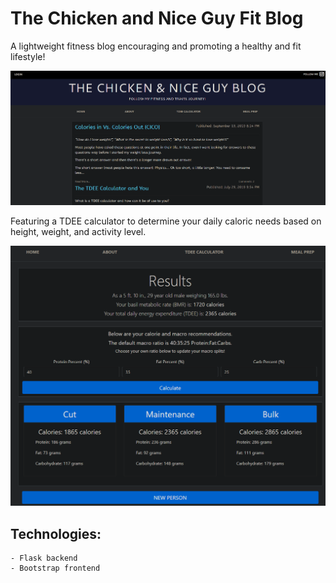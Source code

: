 # The Chicken and Nice Guy Fit Blog
A lightweight fitness blog encouraging and promoting a healthy and fit lifestyle!

![mainpage](imgs/Demo.PNG)

Featuring a TDEE calculator to determine your daily caloric needs based on height, weight, and activity level.

![mainpage](imgs/tdeecalc.PNG)

## Technologies:
    - Flask backend
    - Bootstrap frontend
